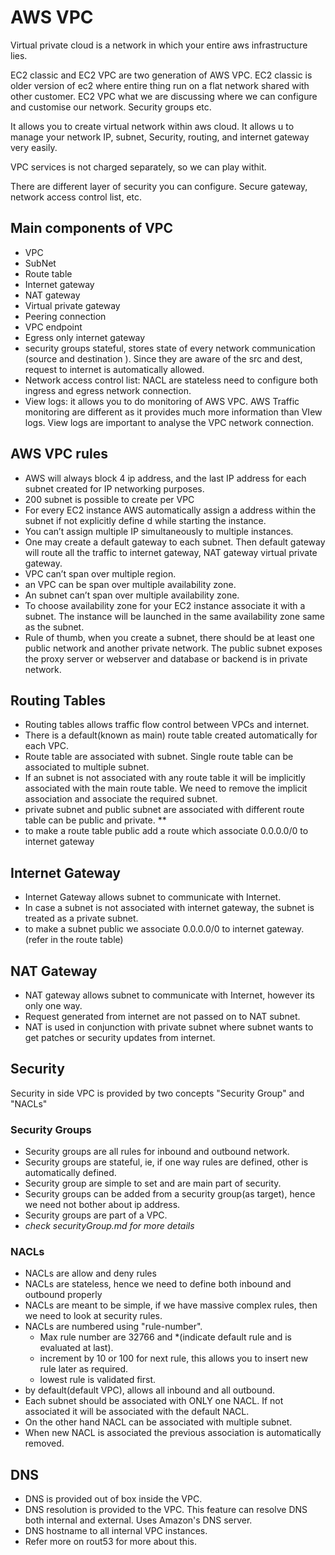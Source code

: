 # AWS VPC

Virtual private cloud is a network in which your entire aws infrastructure lies.

EC2 classic and EC2 VPC are two generation of AWS VPC. EC2 classic is older version of ec2 where entire thing run on a flat network shared with other customer. EC2 VPC what we are discussing where we can configure and customise our network. Security groups etc.

It allows you to create virtual network within aws cloud.  It allows u to manage your network IP, subnet, Security, routing, and internet gateway very easily.

VPC services is not charged separately, so we can play withit.

There are different layer of security you can configure. Secure gateway, network access control list, etc.

## Main components of VPC

- VPC
- SubNet
- Route table
- Internet gateway
- NAT gateway
- Virtual private gateway
- Peering connection
- VPC endpoint
- Egress only internet gateway
- security groups stateful, stores state of every network communication (source and destination ). Since they are aware of the src and dest, request to internet is automatically allowed.
- Network access control list: NACL are stateless need to configure both ingress and egress network connection.
- View logs: it allows you to do monitoring of AWS VPC. AWS Traffic monitoring are different as it provides much more information than VIew logs. View logs are important to analyse the VPC network connection.

## AWS VPC rules

- AWS will always block 4 ip address, and the last IP address for each subnet created for IP networking purposes.
- 200 subnet is possible to create per VPC
- For every EC2 instance AWS automatically assign a address within the subnet if not explicitly define d while starting the instance.
- You can’t assign multiple IP simultaneously to multiple instances.
- One may create a default gateway to each subnet. Then default gateway will route all the traffic to internet gateway, NAT gateway virtual private gateway.
- VPC can’t span over multiple region.
- an VPC can be span over multiple availability zone.
- An subnet can’t span over multiple availability zone.
- To choose availability zone for your EC2 instance associate it with a subnet. The instance will be launched in the same availability zone same as the subnet.
- Rule of thumb, when you create a subnet, there should be at least one public network and another private network. The public subnet exposes the proxy server or webserver and database or backend is in private network.

## Routing Tables

- Routing tables allows traffic flow control between VPCs and internet.
- There is a default(known as main) route table created automatically for each VPC.
- Route table are associated with subnet. Single route table can be associated to multiple subnet.
- If an subnet is not associated with any route table it will be implicitly associated with the main route table. We need to remove the implicit association and associate the required subnet.
- private subnet and public subnet are associated with different route table can be public and private. **
- to make a route table public add a route which associate 0.0.0.0/0 to internet gateway

## Internet Gateway

- Internet Gateway allows subnet to communicate with Internet.
- In case a subnet is not associated with internet gateway, the subnet is treated as a private subnet.
- to make a subnet public we associate 0.0.0.0/0 to internet gateway.(refer in the route table)

## NAT Gateway

- NAT gateway allows subnet to communicate with Internet, however its only one way.
- Request generated from internet are not passed on to NAT subnet.
- NAT is used in conjunction with private subnet where subnet wants to get patches or security updates from internet.

## Security

Security in side VPC is provided by two concepts "Security Group" and "NACLs"

### Security Groups

- Security groups are all rules for inbound and outbound network.
- Security groups are stateful, ie, if one way rules are defined, other is automatically defined.
- Security group are simple to set and are main part of security.
- Security groups can be added from a security group(as target), hence we need not bother about ip address.
- Security groups are part of a VPC.
- *check securityGroup.md for more details*

### NACLs

- NACLs are allow and deny rules
- NACLs are stateless, hence we need to define both inbound and outbound properly
- NACLs are meant to be simple, if we have massive complex rules, then we need to look at security rules.
- NACLs are numbered using "rule-number".
  - Max rule number are 32766 and *(indicate default rule and is evaluated at last).
  - increment by 10 or 100 for next rule, this allows you to insert new rule later as required.
  - lowest rule is validated first.
- by default(default VPC), allows all inbound and all outbound.
- Each subnet should be associated with ONLY one NACL. If not associated it will be associated with the default NACL.
- On the other hand NACL can be associated with multiple subnet.
- When new NACL is associated the previous association is automatically removed.

## DNS

- DNS is provided out of box inside the VPC.
- DNS resolution is provided to the VPC. This feature can resolve DNS both internal and external. Uses Amazon's DNS server.
- DNS hostname to all internal VPC instances.
- Refer more on rout53 for more about this.
